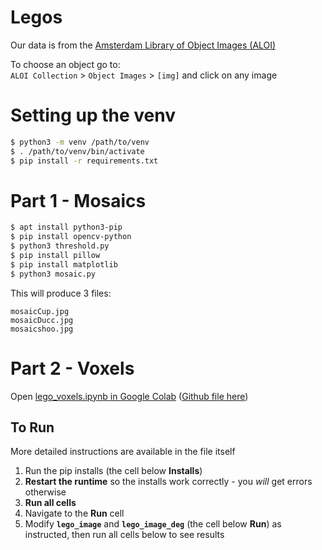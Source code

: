 # Legos

Our data is from the [Amsterdam Library of Object Images (ALOI)](https://aloi.science.uva.nl/)

To choose an object go to:  
`ALOI Collection` > `Object Images` > `[img]` and click on any image 


# Setting up the venv

```bash
$ python3 -m venv /path/to/venv
$ . /path/to/venv/bin/activate
$ pip install -r requirements.txt
```

# Part 1 - Mosaics

```bash
$ apt install python3-pip
$ pip install opencv-python
$ python3 threshold.py
$ pip install pillow
$ pip install matplotlib
$ python3 mosaic.py
```

This will produce 3 files:
```
mosaicCup.jpg
mosaicDucc.jpg
mosaicshoo.jpg
```

# Part 2 - Voxels

Open [lego_voxels.ipynb in Google Colab](https://colab.research.google.com/github/Kevin-Lyy/CVFinalProject/blob/master/lego_voxels.ipynb) ([Github file here](/lego_voxels.ipynb))  

## To Run 

More detailed instructions are available in the file itself

1. Run the pip installs  (the cell below **Installs**)
2. **Restart the runtime** so the installs work correctly - you *will* get errors otherwise
3. **Run all cells** 
4. Navigate to the **Run** cell 
5. Modify **`lego_image`** and **`lego_image_deg`** (the cell below **Run**) as instructed, then run all cells below to see results
